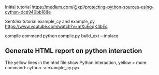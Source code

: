 Initial tutorial https://medium.com/@xpl/protecting-python-sources-using-cython-dcd940bb188e


Sentdex tutorial
example_cy and example_py
https://www.youtube.com/watch?v=mXuEoqK4bEc

compile command 
python compile.py build_ext --inplace


## Generate HTML report on python interaction
The yellow lines in the html file show  Python interaction, yellow = more
command: 
cython -a example_cy.pyx